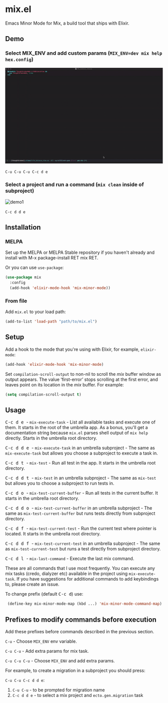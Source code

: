 # mix.el

Emacs Minor Mode for Mix, a build tool that ships with Elixir.

## Demo

### Select MIX_ENV and add custom params (`MIX_ENV=dev mix help hex.config`)

![demo1](demo/demo1.gif)

`C-u C-u C-u C-c d e`

### Select a project and run a command (`mix clean` inside of subproject)

![demo1](demo/demo2.gif)

`C-c d d e`

## Installation

### MELPA

Set up the MELPA or MELPA Stable repository if you haven't already and install with M-x package-install RET mix RET.

Or you can use `use-package`:

```lisp
(use-package mix
  :config
  (add-hook 'elixir-mode-hook 'mix-minor-mode))
```

### From file

Add `mix.el` to your load path:

``` lisp
(add-to-list 'load-path "path/to/mix.el")
```

## Setup

Add a hook to the mode that you're using with Elixir, for example, `elixir-mode`:

``` lisp
(add-hook 'elixir-mode-hook 'mix-minor-mode)
```

Set `compilation-scroll-output` to non-nil to scroll the *mix* buffer window as output appears. The value ‘first-error’ stops scrolling at the first error, and leaves point on its location in the *mix* buffer. For example:

``` lisp
(setq compilation-scroll-output t)
```

## Usage

<kbd> C-c d e </kbd> - `mix-execute-task` - List all available tasks and execute one of them. It starts in the root of the umbrella app. As a bonus, you'll get a documentation string because `mix.el` parses shell output of `mix help` directly. Starts in the umbrella root directory.

<kbd> C-c d d e </kbd> - `mix-execute-task` in an umbrella subproject - The same as `mix-execute-task` but allows you choose a subproject to execute a task in.

<kbd> C-c d t </kbd> - `mix-test` - Run all test in the app. It starts in the umbrella root directory.

<kbd> C-c d d t </kbd> - `mix-test` in an umbrella subproject - The same as `mix-test` but allows you to choose a subproject to run tests in.

<kbd> C-c d o </kbd> - `mix-test-current-buffer` - Run all tests in the current buffer. It starts in the umbrella root directory.

<kbd> C-c d d o </kbd> - `mix-test-current-buffer` in an umbrella subproject - The same as `mix-test-current-buffer` but runs tests directly from subproject directory.

<kbd> C-c d f </kbd> - `mix-test-current-test` - Run the current test where pointer is located. It starts in the umbrella root directory.

<kbd> C-c d d f </kbd> - `mix-test-current-test` in an umbrella subproject - The same as `mix-test-current-test` but runs a test directly from subproject directory.

<kbd> C-c d l </kbd> - `mix-last-command` - Execute the last mix command.

These are all commands that I use most frequently. You can execute any mix tasks (credo, dialyzer etc) available in the project using `mix-execute-task`. If you have suggestions for additional commands to add keybindings to, please create an issue.

To change prefix (default <kbd>C-c d</kbd>) use:

```el
 (define-key mix-minor-mode-map (kbd ...) 'mix-minor-mode-command-map)
```

## Prefixes to modify commands before execution

Add these prefixes before commands described in the previous section.

`C-u` - Choose `MIX_ENV` env variable.

`C-u C-u` - Add extra params for mix task.

`C-u C-u C-u` - Choose `MIX_ENV` and add extra params.

For example, to create a migration in a subproject you should press:

`C-u C-u C-c d d e`:
1. `C-u C-u` - to be prompted for migration name
2. `C-c d d e` - to select a mix project and `ecto.gen.migration` task
